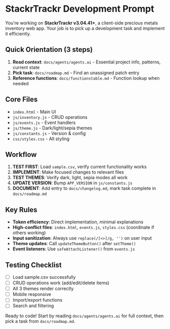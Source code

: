 # StackrTrackr Development Prompt

You're working on **StackrTrackr v3.04.41+**, a client-side precious metals inventory web app. Your job is to pick up a development task and implement it efficiently.

## Quick Orientation (3 steps)

1. **Read context**: `docs/agents/agents.ai` - Essential project info, patterns, current state
2. **Pick task**: `docs/roadmap.md` - Find an unassigned patch entry
3. **Reference functions**: `docs/functionstable.md` - Function lookup when needed

## Core Files
- `index.html` - Main UI
- `js/inventory.js` - CRUD operations  
- `js/events.js` - Event handlers
- `js/theme.js` - Dark/light/sepia themes
- `js/constants.js` - Version & config
- `css/styles.css` - All styling

## Workflow
1. **TEST FIRST**: Load `sample.csv`, verify current functionality works
2. **IMPLEMENT**: Make focused changes to relevant files
3. **TEST THEMES**: Verify dark, light, sepia modes all work
4. **UPDATE VERSION**: Bump `APP_VERSION` in `js/constants.js`
5. **DOCUMENT**: Add entry to `docs/changelog.md`, mark task complete in `docs/roadmap.md`

## Key Rules
- **Token efficiency**: Direct implementation, minimal explanations
- **High-conflict files**: `index.html`, `events.js`, `styles.css` (coordinate if others working)
- **Input sanitization**: Always use `replace(/[<>]/g, '')` on user input
- **Theme updates**: Call `updateThemeButton()` after `setTheme()`
- **Event listeners**: Use `safeAttachListener()` from `events.js`

## Testing Checklist
- [ ] Load sample.csv successfully
- [ ] CRUD operations work (add/edit/delete items)
- [ ] All 3 themes render correctly
- [ ] Mobile responsive
- [ ] Import/export functions
- [ ] Search and filtering

Ready to code! Start by reading `docs/agents/agents.ai` for full context, then pick a task from `docs/roadmap.md`.
